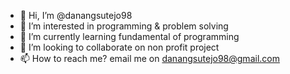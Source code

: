 - 👋 Hi, I’m @danangsutejo98
- 👀 I’m interested in programming & problem solving
- 🌱 I’m currently learning fundamental of programming
- 💞️ I’m looking to collaborate on non profit project
- 📫 How to reach me? email me on danangsutejo98@gmail.com

<!---
danangsutejo98/danangsutejo98 is a ✨ special ✨ repository because its `README.md` (this file) appears on your GitHub profile.
You can click the Preview link to take a look at your changes.
--->
